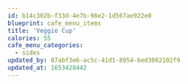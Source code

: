 ```yaml
---
id: b14c302b-f33d-4e7b-98e2-1d567ae922e0
blueprint: cafe_menu_items
title: 'Veggie Cup'
calories: 55
cafe_menu_categories:
  - sides
updated_by: 87abf3e6-ac5c-41d1-8954-6ed3002102f9
updated_at: 1653428442
---
```

